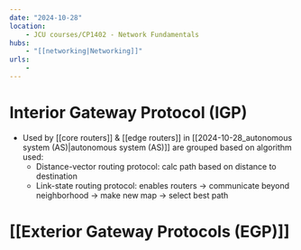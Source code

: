 ```yaml
---
date: "2024-10-28"
location: 
    - JCU courses/CP1402 - Network Fundamentals
hubs: 
    - "[[networking|Networking]]"
urls:
    - 
---
```


# Interior Gateway Protocol (IGP)
+ Used by [[core routers]] & [[edge routers]] in [[2024-10-28_autonomous system (AS)|autonomous system (AS)]] are grouped based on algorithm used:
    + Distance-vector routing protocol: calc path based on distance to destination
    + Link-state routing protocol: enables routers -> communicate beyond neighborhood -> make new map -> select best path

# [[Exterior Gateway Protocols (EGP)]]

